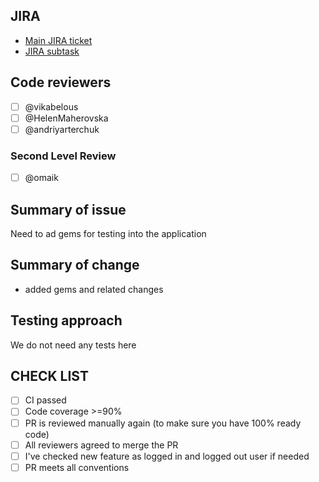 ## JIRA

* [Main JIRA ticket](http://ssu-jira.softserveinc.com/browse/LVRUBYM-224)
* [JIRA subtask](http://ssu-jira.softserveinc.com/browse/LVRUBYM-252)

## Code reviewers

- [ ] @vikabelous
- [ ] @HelenMaherovska  
- [ ] @andriyarterchuk

### Second Level Review

- [ ] @omaik 

## Summary of issue

Need to ad gems for testing  into the application

## Summary of change

- added gems and related changes

## Testing approach

We do not need any tests here

## CHECK LIST
- [ ]  СI passed
- [ ]  Сode coverage >=90%
- [ ]  PR is reviewed manually again (to make sure you have 100% ready code)
- [ ]  All reviewers agreed to merge the PR
- [ ]  I've checked new feature as logged in and logged out user if needed
- [ ]  PR meets all conventions

